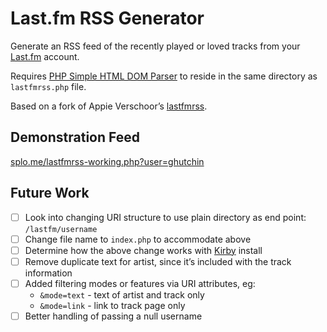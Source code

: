 # Last.fm RSS Generator

Generate an RSS feed of the recently played or loved tracks from your [Last.fm](https://www.last.fm/) account.

Requires [PHP Simple HTML DOM Parser](https://simplehtmldom.sourceforge.io/) to reside in the same directory as `lastfmrss.php` file.

Based on a fork of Appie Verschoor’s [lastfmrss](https://github.com/xiffy/lastfmrss).

## Demonstration Feed

[splo.me/lastfmrss-working.php?user=ghutchin](https://splo.me/lastfmrss-working.php?user=ghutchin)

## Future Work

- [ ] Look into changing URI structure to use plain directory as end point: `/lastfm/username`
- [ ] Change file name to `index.php` to accommodate above
- [ ] Determine how the above change works with [Kirby](https://getkirby.com/) install
- [ ] Remove duplicate text for artist, since it’s included with the track information
- [ ] Added filtering modes or features via URI attributes, eg:
	- `&mode=text` - text of artist and track only
	- `&mode=link` - link to track page only
- [ ] Better handling of passing a null username
